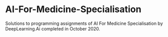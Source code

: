 # AI-For-Medicine-Specialisation
Solutions to programming assignments of AI For Medicine Specialisation by DeepLearning.Ai completed in October 2020.
